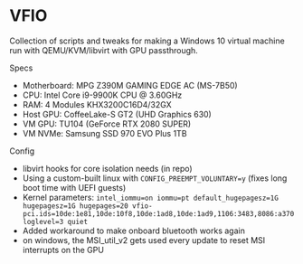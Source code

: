 # VFIO
Collection of scripts and tweaks for making a Windows 10 virtual machine run with QEMU/KVM/libvirt with GPU passthrough.

Specs

* Motherboard: MPG Z390M GAMING EDGE AC (MS-7B50)
* CPU: Intel Core i9-9900K CPU @ 3.60GHz
* RAM: 4 Modules KHX3200C16D4/32GX
* Host GPU: CoffeeLake-S GT2 (UHD Graphics 630)
* VM GPU: TU104 (GeForce RTX 2080 SUPER)
* VM NVMe: Samsung SSD 970 EVO Plus 1TB

Config

* libvirt hooks for core isolation needs (in repo)
* Using a custom-built linux with `CONFIG_PREEMPT_VOLUNTARY=y` (fixes long boot time with UEFI guests)
* Kernel parameters: `intel_iommu=on iommu=pt default_hugepagesz=1G hugepagesz=1G hugepages=20 vfio-pci.ids=10de:1e81,10de:10f8,10de:1ad8,10de:1ad9,1106:3483,8086:a370 loglevel=3 quiet`
* Added workaround to make onboard bluetooth works again
` `
* on windows, the MSI_util_v2 gets used every update to reset MSI interrupts on the GPU
